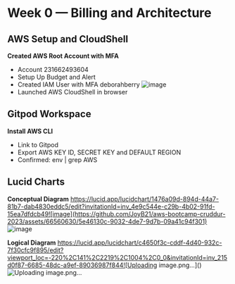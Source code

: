 # Week 0 — Billing and Architecture
## AWS Setup and CloudShell
**Created AWS Root Account with MFA**
+ Account 231662493604
+ Setup Up Budget and Alert
+ Created IAM User with MFA deborahberry
![image](https://github.com/JoyB21/aws-bootcamp-cruddur-2023/assets/66560630/58fa9d89-430c-40d6-a96c-eb5990c83c1b)
+ Launched AWS CloudShell in browser
## Gitpod Workspace
  **Install AWS CLI**
  + Link to Gitpod
  + Export AWS KEY ID, SECRET KEY and DEFAULT REGION
  + Confirmed:  env | grep AWS
## Lucid Charts
**Conceptual Diagram**
https://lucid.app/lucidchart/1476a09d-894d-44a7-81b7-dab4830eddc5/edit?invitationId=inv_4e9c544e-c29b-4b02-91fd-15ea7dfdcb49![image](https://github.com/JoyB21/aws-bootcamp-cruddur-2023/assets/66560630/5e46130c-9032-4de7-9d7b-09a41c94f301)
![image](https://github.com/JoyB21/aws-bootcamp-cruddur-2023/assets/66560630/9dabb6a5-db74-4bc2-977e-1ff2a7c8a3f9)

**Logical Diagram**
https://lucid.app/lucidchart/c4650f3c-cddf-4d40-932c-7f30cfc9f895/edit?viewport_loc=-220%2C141%2C2219%2C1004%2C0_0&invitationId=inv_215d0f87-6685-48dc-a9ef-89036987f844![Uploading image.png…]()
![Uploading image.png…]()

